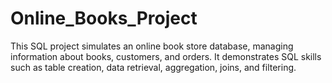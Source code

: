 # Online_Books_Project
This SQL project simulates an online book store database, managing information about books, customers, and orders. It demonstrates SQL skills such as table creation, data retrieval, aggregation, joins, and filtering.
